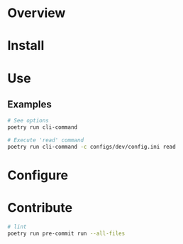 
# Overview

# Install

# Use

## Examples

```bash
# See options
poetry run cli-command

# Execute 'read' command
poetry run cli-command -c configs/dev/config.ini read
```

# Configure


# Contribute

```bash
# lint
poetry run pre-commit run --all-files
```